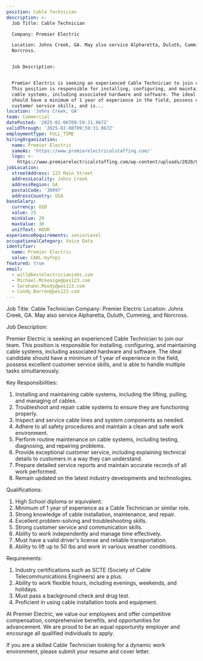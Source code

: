 ```yaml
---
position: Cable Technician
description: >-
  Job Title: Cable Technician

  Company: Premier Electric

  Location: Johns Creek, GA. May also service Alpharetta, Duluth, Cumming, and
  Norcross.


  Job Description:


  Premier Electric is seeking an experienced Cable Technician to join our team.
  This position is responsible for installing, configuring, and maintaining
  cable systems, including associated hardware and software. The ideal candidate
  should have a minimum of 1 year of experience in the field, possess excellent
  customer service skills, and is...
location: 'Johns Creek, GA'
team: Commercial
datePosted: '2025-01-06T09:59:31.967Z'
validThrough: '2025-02-08T09:59:31.967Z'
employmentType: FULL_TIME
hiringOrganization:
  name: Premier Electric
  sameAs: 'https://www.premierelectricalstaffing.com/'
  logo: >-
    https://www.premierelectricalstaffing.com/wp-content/uploads/2020/05/Premier-Electrical-Staffing-logo.png
jobLocation:
  streetAddress: 123 Main Street
  addressLocality: Johns Creek
  addressRegion: GA
  postalCode: '30097'
  addressCountry: USA
baseSalary:
  currency: USD
  value: 25
  minValue: 20
  maxValue: 30
  unitText: HOUR
experienceRequirements: seniorLevel
occupationalCategory: Voice Data
identifier:
  name: Premier Electric
  value: CABL-myfnpj
featured: true
email:
  - will@bestelectricianjobs.com
  - Michael.Mckeaige@pes123.com
  - Sarahann.Moody@pes123.com
  - Candy.Barron@pes123.com
---
```




Job Title: Cable Technician
Company: Premier Electric
Location: Johns Creek, GA. May also service Alpharetta, Duluth, Cumming, and Norcross.

Job Description:

Premier Electric is seeking an experienced Cable Technician to join our team. This position is responsible for installing, configuring, and maintaining cable systems, including associated hardware and software. The ideal candidate should have a minimum of 1 year of experience in the field, possess excellent customer service skills, and is able to handle multiple tasks simultaneously.

Key Responsibilities:

1. Installing and maintaining cable systems, including the lifting, pulling, and managing of cables.
2. Troubleshoot and repair cable systems to ensure they are functioning properly.
3. Inspect and service cable lines and system components as needed.
4. Adhere to all safety procedures and maintain a clean and safe work environment.
5. Perform routine maintenance on cable systems, including testing, diagnosing, and repairing problems.
6. Provide exceptional customer service, including explaining technical details to customers in a way they can understand.
7. Prepare detailed service reports and maintain accurate records of all work performed.
8. Remain updated on the latest industry developments and technologies.

Qualifications:

1. High School diploma or equivalent.
2. Minimum of 1 year of experience as a Cable Technician or similar role.
3. Strong knowledge of cable installation, maintenance, and repair.
4. Excellent problem-solving and troubleshooting skills.
5. Strong customer service and communication skills.
6. Ability to work independently and manage time effectively.
7. Must have a valid driver's license and reliable transportation.
8. Ability to lift up to 50 lbs and work in various weather conditions.

Requirements:

1. Industry certifications such as SCTE (Society of Cable Telecommunications Engineers) are a plus.
2. Ability to work flexible hours, including evenings, weekends, and holidays.
3. Must pass a background check and drug test.
4. Proficient in using cable installation tools and equipment.

At Premier Electric, we value our employees and offer competitive compensation, comprehensive benefits, and opportunities for advancement. We are proud to be an equal opportunity employer and encourage all qualified individuals to apply. 

If you are a skilled Cable Technician looking for a dynamic work environment, please submit your resume and cover letter.
